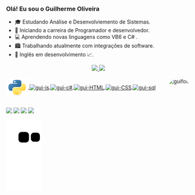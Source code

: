 ### Olá! Eu sou o Guilherme Oliveira 


- 🎓 Estudando Análise e Desenvolviemento de Sistemas.
- 👾 Iniciando a carreira de Programador e desenvolvedor.
- 💻 Aprendendo novas linguagens como VB6 e C# .
- 🏙 Trabalhando atualmente com integrações de software.
- 👅 Inglês em desenvolvimento 📈.

<div align="center">
<a href="https://github.com/guilherme-olivera">
<img height="180em"src="https://github-readme-stats.vercel.app/api?username=guilherme-olivera&show_icons=true&theme=dracula&include_all_commits=true&count_private=true"/>
<img height="180em"src="https://github-readme-stats.vercel.app/api/top-langs/?username=guilherme-olivera&layout=compact&langs_count=7&theme=dracula"/>
</div>


<div style="display: inline_block"><br>
  
  <img align="center" alt="gui-Python" height="50" width="60" src="https://raw.githubusercontent.com/devicons/devicon/master/icons/python/python-original.svg"> 
  <img align="center" alt="gui-js" height="50" width="60"src="https://cdn.jsdelivr.net/gh/devicons/devicon/icons/javascript/javascript-original.svg" /> 
  <img align="center" alt="gui-c#" height="50" width="60"src="https://cdn.jsdelivr.net/gh/devicons/devicon/icons/csharp/csharp-original.svg" />   
  <img align="center" alt="gui-HTML" height="50" width="60" src="https://cdn.jsdelivr.net/gh/devicons/devicon/icons/html5/html5-original.svg"/> 
  <img align="center" alt="gui-CSS" height="50" width="60" src="https://cdn.jsdelivr.net/gh/devicons/devicon/icons/css3/css3-original.svg">
  <img align="center" alt="gui-sql" height="80" width="80"src="https://cdn.jsdelivr.net/gh/devicons/devicon/icons/mysql/mysql-original-wordmark.svg" />
<img align="right" alt="guifoto" height="150" style="border-radius:50px;" src="https://cdn.discordapp.com/attachments/957321444096901214/957344882203189338/Webp.net-gifmaker.gif?width=700&height=700">
 
</div>
</div>

##

<div> 
  
  <a href="https://www.instagram.com/guiii.olivera/" target="_blank"><img src="https://img.shields.io/badge/-Instagram-%23E4405F?style=for-the-badge&logo=instagram&logoColor=white" target="_blank"></a>
 	 <a href="Guilherme Oliveira#3968" target="_blank"><img src="https://img.shields.io/badge/Discord-7289DA?style=for-the-badge&logo=discord&logoColor=white" target="_blank"></a> 
  <a href = "mailto:guilherme.oliveirasantos@hotmail.com"><img src="https://img.shields.io/badge/-Gmail-%23333?style=for-the-badge&logo=gmail&logoColor=white" target="_blank"></a>
  <a href="https://www.linkedin.com/in/guilherme-oliveira-santos-346b07169/" target="_blank"><img src="https://img.shields.io/badge/-LinkedIn-%230077B5?style=for-the-badge&logo=linkedin&logoColor=white" target="_blank"></a> 
 
  ![ Animação de cobra ](https://github.com/guilherme-olivera/guilherme-olivera/blob/output/github-contribution-grid-snake.svg)
</div>

